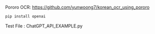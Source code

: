 Pororo OCR:
https://github.com/yunwoong7/korean_ocr_using_pororo
```sh
pip install openai
```

Test File : ChatGPT_API_EXAMPLE.py

